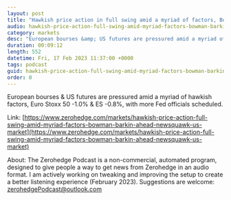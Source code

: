 ```yaml
---
layout: post
title: "Hawkish price action in full swing amid a myriad of factors, Bowman &amp; Barkin ahead - Newsquawk US Market Open"
audio: hawkish-price-action-full-swing-amid-myriad-factors-bowman-barkin-ahead-newsquawk-us-market-0
category: markets
desc: "European bourses &amp; US futures are pressured amid a myriad of hawkish factors, Euro Stoxx 50 -1.0% &amp; ES -0.8%, with more Fed officials scheduled."
duration: 00:09:12
length: 552
datetime: Fri, 17 Feb 2023 11:37:00 +0000
tags: podcast
guid: hawkish-price-action-full-swing-amid-myriad-factors-bowman-barkin-ahead-newsquawk-us-market-0
order: 0
---
```

European bourses &amp; US futures are pressured amid a myriad of hawkish factors, Euro Stoxx 50 -1.0% &amp; ES -0.8%, with more Fed officials scheduled.

Link: [https://www.zerohedge.com/markets/hawkish-price-action-full-swing-amid-myriad-factors-bowman-barkin-ahead-newsquawk-us-market](https://www.zerohedge.com/markets/hawkish-price-action-full-swing-amid-myriad-factors-bowman-barkin-ahead-newsquawk-us-market)

About: The Zerohedge Podcast is a non-commercial, automated program, designed to give people a way to get news from Zerohedge in an audio format.  I am actively working on tweaking and improving the setup to create a better listening experience (February 2023).  Suggestions are welcome: [zerohedgePodcast@outlook.com](mailto:zerohedgePodcast@outlook.com)